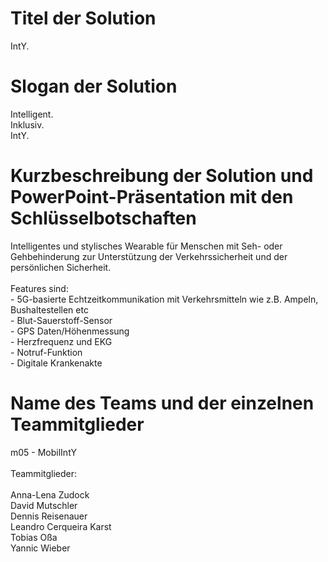 # Titel der Solution

IntY.

# Slogan der Solution

Intelligent.<br>
Inklusiv.<br>
IntY.

# Kurzbeschreibung der Solution und PowerPoint-Präsentation mit den Schlüsselbotschaften

Intelligentes und stylisches Wearable für Menschen mit Seh- oder Gehbehinderung zur Unterstützung der Verkehrssicherheit und der persönlichen Sicherheit.<br><br>
Features sind:<br>
		- 5G-basierte Echtzeitkommunikation mit Verkehrsmitteln wie z.B. Ampeln, Bushaltestellen etc <br>
		- Blut-Sauerstoff-Sensor <br>
		- GPS Daten/Höhenmessung <br>
		- Herzfrequenz und EKG <br>
		- Notruf-Funktion <br>
		- Digitale Krankenakte <br>

# Name des Teams und der einzelnen Teammitglieder

m05 - MobilIntY
<br><br>
Teammitglieder: <br><br>
Anna-Lena Zudock <br>
David Mutschler <br>
Dennis Reisenauer <br>
Leandro Cerqueira Karst <br>
Tobias Oßa <br>
Yannic Wieber
